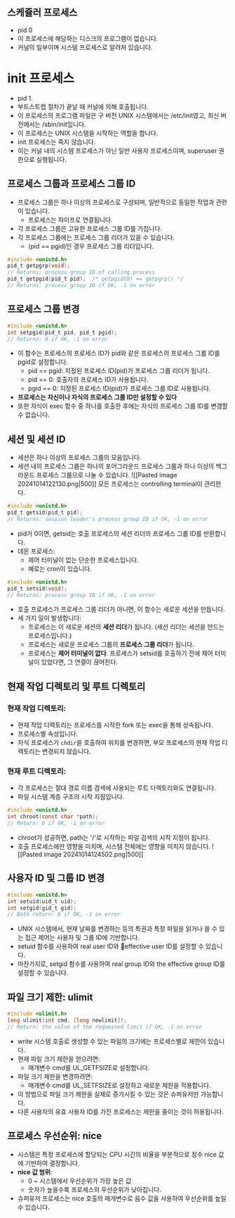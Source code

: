 ## 스케쥴러 프로세스
- pid 0
- 이 프로세스에 해당하는 디스크의 프로그램이 없습니다.
- 커널의 일부이며 시스템 프로세스로 알려져 있습니다.
# init 프로세스
- pid 1
- 부트스트랩 절차가 끝날 때 커널에 의해 호출됩니다.
- 이 프로세스의 프로그램 파일은 구 버전 UNIX 시스템에서는 /etc/init였고, 최신 버전에서는 /sbin/init입니다.
- 이 프로세스는 UNIX 시스템을 시작하는 역할을 합니다.
- init 프로세스는 죽지 않습니다.
- 이는 커널 내의 시스템 프로세스가 아닌 일반 사용자 프로세스이며, superuser 권한으로 실행됩니다.
## 프로세스 그룹과 프로세스 그룹 ID
- 프로세스 그룹은 하나 이상의 프로세스로 구성되며, 일반적으로 동일한 작업과 관련이 있습니다.
	- 프로세스는 파이프로 연결됩니다.
- 각 프로세스 그룹은 고유한 프로세스 그룹 ID를 가집니다.
- 각 프로세스 그룹에는 프로세스 그룹 리더가 있을 수 있습니다.
	- (pid == pgid)인 경우 프로세스 그룹 리더입니다.
```c
#include <unistd.h>
pid_t getpgrp(void);
// Returns: process group ID of calling process
pid_t getpgid(pid_t pid);  /* getpgid(0) == getpgrp() */
// Returns: process group ID if OK, -1 on error
```

## 프로세스 그룹 변경
```c
#include <unistd.h>
int setpgid(pid_t pid, pid_t pgid);
// Returns: 0 if OK, -1 on error
```
- 이 함수는 프로세스의 프로세스 ID가 pid와 같은 프로세스의 프로세스 그룹 ID를 pgid로 설정합니다.
	-  pid == pgid: 지정된 프로세스 ID(pid)가 프로세스 그룹 리더가 됩니다.
	- pid == 0: 호출자의 프로세스 ID가 사용됩니다.
	- pgid == 0: 지정된 프로세스 ID(pid)가 프로세스 그룹 ID로 사용됩니다.
- **프로세스는 자신이나 자식의 프로세스 그룹 ID만 설정할 수 있다**
- 또한 자식이 exec 함수 중 하나를 호출한 후에는 자식의 프로세스 그룹 ID를 변경할 수 없습니다.
## 세션 및 세션 ID
- 세션은 하나 이상의 프로세스 그룹의 모음입니다.
- 세션 내의 프로세스 그룹은 하나의 포어그라운드 프로세스 그룹과 하나 이상의 백그라운드 프로세스 그룹으로 나눌 수 있습니다.
![[Pasted image 20241014122130.png|500]]
모든 프로세스는 controlling terminal이 관리한다.

```c
#include <unistd.h>
pid_t getsid(pid_t pid);
// Returns: session leader's process group ID if OK, -1 on error
```
- pid가 0이면, getsid는 호출 프로세스의 세션 리더의 프로세스 그룹 ID를 반환합니다.
- 데몬 프로세스:
  - 제어 터미널이 없는 단순한 프로세스입니다.
  - 예로는 cron이 있습니다.
```c
#include <unistd.h>
pid_t setsid(void);
// Returns: process group ID if OK, -1 on error
```
- 호출 프로세스가 프로세스 그룹 리더가 아니면, 이 함수는 새로운 세션을 만듭니다.
- 세 가지 일이 발생합니다:
  - 프로세스는 이 새로운 세션의 **세션 리더**가 됩니다. (세션 리더는 세션을 만드는 프로세스입니다.)
  - 프로세스는 새로운 프로세스 그룹의 **프로세스 그룹 리더**가 됩니다.
  - 프로세스는 **제어 터미널이 없다**. 프로세스가 setsid를 호출하기 전에 제어 터미널이 있었다면, 그 연결이 끊어진다.
## 현재 작업 디렉토리 및 루트 디렉토리 
### 현재 작업 디렉토리:
  - 현재 작업 디렉토리는 프로세스를 시작한 fork 또는 exec을 통해 상속됩니다.
  - 프로세스별 속성입니다.
  - 자식 프로세스가 `chdir`을 호출하여 위치를 변경하면, 부모 프로세스의 현재 작업 디렉토리는 변경되지 않습니다.
### 현재 루트 디렉토리:
  - 각 프로세스는 절대 경로 이름 검색에 사용되는 루트 디렉토리와도 연결됩니다.
  - 파일 시스템 계층 구조의 시작 지점입니다.
```c
#include <unistd.h>
int chroot(const char *path);
// Return: 0 if OK, -1 on error
```
  - chroot가 성공하면, path는 '/'로 시작하는 파일 검색의 시작 지점이 됩니다.
  - 호출 프로세스에만 영향을 미치며, 시스템 전체에는 영향을 미치지 않습니다.
![[Pasted image 20241014124502.png|500]]
## 사용자 ID 및 그룹 ID 변경
```c
#include <unistd.h>
int setuid(uid_t uid);
int setgid(gid_t gid);
// Both return: 0 if OK, -1 on error
```
- UNIX 시스템에서, 현재 날짜를 변경하는 등의 특권과 특정 파일을 읽거나 쓸 수 있는 접근 제어는 사용자 및 그룹 ID에 기반합니다.
- setuid 함수를 사용하여 real user ID와 effective user ID를 설정할 수 있습니다.
- 마찬가지로, setgid 함수를 사용하여 real group ID와 the effective group ID를 설정할 수 있습니다.
## 파일 크기 제한: ulimit
```c
#include <ulimit.h>
long ulimit(int cmd, [long newlimit]);
// Return: the value of the requested limit if OK, -1 on error
```
- write 시스템 호출로 생성할 수 있는 파일의 크기에는 프로세스별로 제한이 있습니다.
- 현재 파일 크기 제한을 얻으려면:
  - 매개변수 cmd를 UL_GETFSIZE로 설정합니다.
- 파일 크기 제한을 변경하려면:
  - 매개변수 cmd를 UL_SETFSIZE로 설정하고 새로운 제한을 적용합니다.
- 이 방법으로 파일 크기 제한을 실제로 증가시킬 수 있는 것은 슈퍼유저만 가능합니다.
- 다른 사용자의 유효 사용자 ID를 가진 프로세스는 제한을 줄이는 것이 허용됩니다.
## 프로세스 우선순위: nice
- 시스템은 특정 프로세스에 할당되는 CPU 시간의 비율을 부분적으로 정수 nice 값에 기반하여 결정합니다.
- **nice 값 범위**:
  - 0 ~ 시스템에서 우선순위가 가장 높은 값
  - 숫자가 높을수록 프로세스의 우선순위가 낮아집니다.
- 슈퍼유저 프로세스는 nice 호출의 매개변수로 음수 값을 사용하여 우선순위를 높일 수 있습니다.